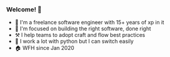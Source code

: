 ### Welcome! 👋

- 👨 I'm a freelance software engineer with 15+ years of xp in it
- 🎯 I'm focused on building the right software, done right
- ⚒️ I help teams to adopt craft and flow best practices
- 🐍 I work a lot with python but I can switch easily
- 🏠 WFH since Jan 2020

<!-- - 🔭 I’m currently working on ...
- 👯 I’m looking to collaborate on ...
- 🤔 I’m looking for help with ...
- 💬 Ask me about ...
- 📫 How to reach me: ...
- 😄 Pronouns: ...
- ⚡ Fun fact: ... -->

